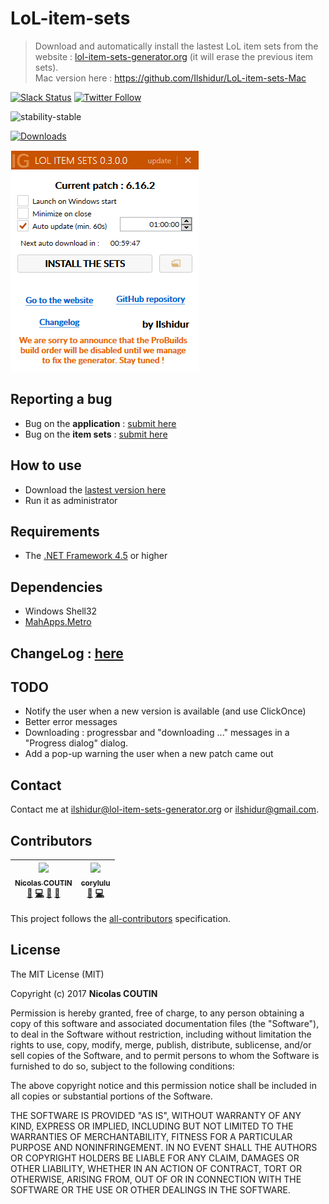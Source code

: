 # LoL-item-sets

> Download and automatically install the lastest LoL item sets from the website : [lol-item-sets-generator.org](https://lol-item-sets-generator.org) (it will erase the previous item sets).<br/>
Mac version here : https://github.com/Ilshidur/LoL-item-sets-Mac

[![Slack Status](https://slack.lol-item-sets-generator.org/badge.svg)](https://slack.lol-item-sets-generator.org/)
[![Twitter Follow](https://img.shields.io/twitter/follow/LoL_item_sets.svg?style=social&label=Follow)](https://twitter.com/Unreal_IRCd)

![stability-stable](https://img.shields.io/badge/stability-stable-green.svg)

[![Downloads](https://img.shields.io/github/downloads/Ilshidur/LoL-item-sets/total.svg)](https://github.com/Ilshidur/LoL-item-sets/releases)

![preview](preview.png)

## Reporting a bug

* Bug on the **application** : [submit here](https://github.com/Ilshidur/LoL-item-sets/issues/new)
* Bug on the **item sets** : [submit here](https://github.com/Ilshidur/feeder.lol-item-sets-generator.org/issues/new)

## How to use
- Download the [lastest version here](https://lol-item-sets-generator.org/downloads/sets-from-website)
- Run it as administrator

## Requirements
- The [.NET Framework 4.5](https://www.microsoft.com/en-US/download/details.aspx?id=30653) or higher

## Dependencies

- Windows Shell32
- [MahApps.Metro](http://mahapps.com/)

## ChangeLog : [here](https://github.com/Ilshidur/LoL-item-sets/blob/master/CHANGELOG.md)

## TODO

* Notify the user when a new version is available (and use ClickOnce)
* Better error messages
* Downloading : progressbar and "downloading ..." messages in a "Progress dialog" dialog.
* Add a pop-up warning the user when a new patch came out

## Contact

Contact me at [ilshidur@lol-item-sets-generator.org](mailto:ilshidur@lol-item-sets-generator.org) or [ilshidur@gmail.com](mailto:ilshidur@gmail.com).

## Contributors

<!-- ALL-CONTRIBUTORS-LIST:START - Do not remove or modify this section -->
| [<img src="https://avatars2.githubusercontent.com/u/6564012?v=3" width="100px;"/><br /><sub>Nicolas COUTIN</sub>](https://www.nicolas-coutin.fr)<br />[💬](#question-Ilshidur "Answering Questions") [💻](https://github.com/Ilshidur/LoL-item-sets/commits?author=Ilshidur "Code") [🎨](#design-Ilshidur "Design") [📖](https://github.com/Ilshidur/LoL-item-sets/commits?author=Ilshidur "Documentation") | [<img src="https://avatars0.githubusercontent.com/u/510057?v=3" width="100px;"/><br /><sub>corylulu</sub>](https://github.com/corylulu)<br />[🐛](https://github.com/Ilshidur/LoL-item-sets/issues?q=author%3Acorylulu "Bug reports") [💻](https://github.com/Ilshidur/LoL-item-sets/commits?author=corylulu "Code") |
| :---: | :---: |
<!-- ALL-CONTRIBUTORS-LIST:END -->

This project follows the [all-contributors](https://github.com/kentcdodds/all-contributors) specification.

## License

The MIT License (MIT)

Copyright (c) 2017 **Nicolas COUTIN**

Permission is hereby granted, free of charge, to any person obtaining a copy
of this software and associated documentation files (the "Software"), to deal
in the Software without restriction, including without limitation the rights
to use, copy, modify, merge, publish, distribute, sublicense, and/or sell
copies of the Software, and to permit persons to whom the Software is
furnished to do so, subject to the following conditions:

The above copyright notice and this permission notice shall be included in all
copies or substantial portions of the Software.

THE SOFTWARE IS PROVIDED "AS IS", WITHOUT WARRANTY OF ANY KIND, EXPRESS OR
IMPLIED, INCLUDING BUT NOT LIMITED TO THE WARRANTIES OF MERCHANTABILITY,
FITNESS FOR A PARTICULAR PURPOSE AND NONINFRINGEMENT. IN NO EVENT SHALL THE
AUTHORS OR COPYRIGHT HOLDERS BE LIABLE FOR ANY CLAIM, DAMAGES OR OTHER
LIABILITY, WHETHER IN AN ACTION OF CONTRACT, TORT OR OTHERWISE, ARISING FROM,
OUT OF OR IN CONNECTION WITH THE SOFTWARE OR THE USE OR OTHER DEALINGS IN THE
SOFTWARE.
